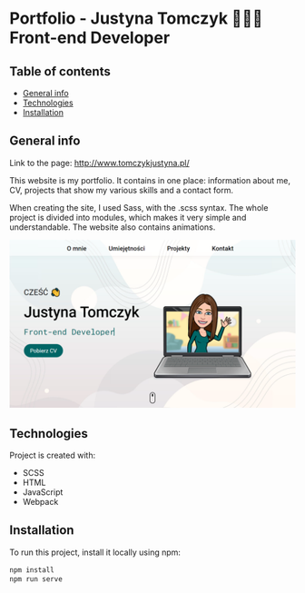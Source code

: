 # Portfolio - Justyna Tomczyk 👩🏻‍💻 Front-end Developer

## Table of contents

- [General info](#general-info)
- [Technologies](#technologies)
- [Installation](#installation)

## General info

Link to the page: http://www.tomczykjustyna.pl/

This website is my portfolio. It contains in one place: information about me, CV, projects that show my various skills and a contact form.

When creating the site, I used Sass, with the .scss syntax. The whole project is divided into modules, which makes it very simple and understandable.
The website also contains animations.

![Portfolio Image](/src/img/portfolio-img.png)

## Technologies

Project is created with:

- SCSS
- HTML
- JavaScript
- Webpack

## Installation

To run this project, install it locally using npm:

```
npm install
npm run serve
```
